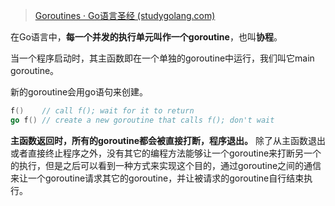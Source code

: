 > [Goroutines · Go语言圣经 (studygolang.com)](https://books.studygolang.com/gopl-zh/ch8/ch8-01.html)

在Go语言中，**每一个并发的执行单元叫作一个goroutine**，也叫**协程**。

当一个程序启动时，其主函数即在一个单独的goroutine中运行，我们叫它main goroutine。

新的goroutine会用go语句来创建。
```go
f()    // call f(); wait for it to return
go f() // create a new goroutine that calls f(); don't wait
```

**主函数返回时，所有的goroutine都会被直接打断，程序退出。** 除了从主函数退出或者直接终止程序之外，没有其它的编程方法能够让一个goroutine来打断另一个的执行，但是之后可以看到一种方式来实现这个目的，通过goroutine之间的通信来让一个goroutine请求其它的goroutine，并让被请求的goroutine自行结束执行。
